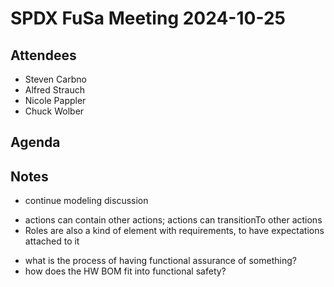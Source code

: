 # SPDX FuSa Meeting 2024-10-25

## Attendees
- Steven Carbno
- Alfred Strauch
- Nicole Pappler
- Chuck Wolber

## Agenda

## Notes
- continue modeling discussion
* actions can contain other actions; actions can transitionTo other actions
* Roles are also a kind of element with requirements, to have expectations attached to it
- what is the process of having functional assurance of something?
- how does the HW BOM fit into functional safety?
